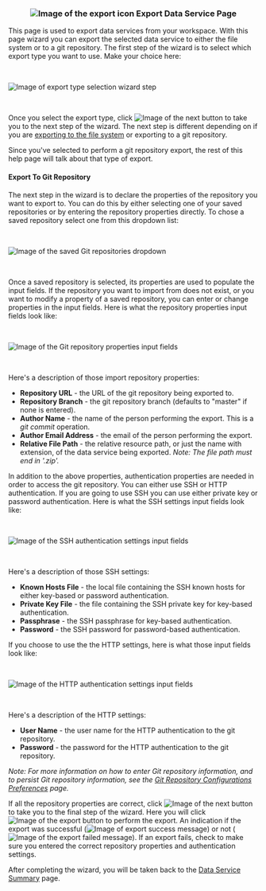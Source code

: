 ### <p style="text-align: center">![Image of the export icon](images/ExportIcon.png "Export Data Service") Export Data Service Page</p>

This page is used to export data services from your workspace. With this page wizard you can export the selected data service to either the file system or to a git repository. The first step of the wizard is to select which export type you want to use. Make your choice here:

<br />

![Image of export type selection wizard step](images/DataServiceGitExportSelection.png "Select data service export type step")

<br />

Once you select the export type, click ![Image of the next button](images/NextButton.png "Next Button") to take you to the next step of the wizard. The next step is different depending on if you are [exporting to the file system](dataservices-export-git-help.html) or exporting to a git repository.

Since you've selected to perform a git repository export, the rest of this help page will talk about that type of export.

#### Export To Git Repository 

The next step in the wizard is to declare the properties of the repository you want to export to. You can do this by either selecting one of your saved repositories or by entering the repository properties directly. To chose a saved repository select one from this dropdown list:

<br />

![Image of the saved Git repositories dropdown](images/SavedGitRepositoriesDropdown.png "Saved Git Repositories list")

<br />

Once a saved repository is selected, its properties are used to populate the input fields. If the repository you want to import from does not exist, or you want to modify a property of a saved repository, you can enter or change properties in the input fields. Here is what the repository properties input fields look like:

<br />

![Image of the Git repository properties input fields](images/GitRepositoryProperties.png "Git Repository Properties")

<br />

Here's a description of those import repository properties: 

*   **Repository URL** - the URL of the git repository being exported to.
*   **Repository Branch** - the git repository branch (defaults to "master" if none is entered).
*   **Author Name** - the name of the person performing the export. This is a _git commit_ operation.
*   **Author Email Address** - the email of the person performing the export.
*   **Relative File Path** - the relative resource path, or just the name with extension, of the data service being exported. _Note: The file path must end in '.zip'._

In addition to the above properties, authentication properties are needed in order to access the git repository. You can either use SSH or HTTP authentication. If you are going to use SSH you can use either private key or password authentication. Here is what the SSH settings input fields look like:

<br />

![Image of the SSH authentication settings input fields](images/SshAuthenticationSettings.png "SSH Authentication Settings")

<br />

Here's a description of those SSH settings: 

*   **Known Hosts File** - the local file containing the SSH known hosts for either key-based or password authentication.
*   **Private Key File** - the file containing the SSH private key for key-based authentication.
*   **Passphrase** - the SSH passphrase for key-based authentication.
*   **Password** - the SSH password for password-based authentication.

If you choose to use the the HTTP settings, here is what those input fields look like:

<br />

![Image of the HTTP authentication settings input fields](images/HttpAuthenticationSettings.png "HTTP Authentication Settings")

<br />

Here's a description of the HTTP settings: 

*   **User Name** - the user name for the HTTP authentication to the git repository.
*   **Password** - the password for the HTTP authentication to the git repository.

_Note: For more information on how to enter Git repository information, and to persist Git repository information, see the [Git Repository Configurations Preferences](git-settings-help.html) page._

If all the repository properties are correct, click ![Image of the next button](images/NextButton.png "Next Button") to take you to the final step of the wizard. Here you will click ![Image of the export button](images/ExportButton.png "Export Button") to perform the export. An indication if the export was successful (![Image of export success message](images/ImportExportSuccess.png "Export success")) or not (![Image of the export failed message](images/ImportExportFailed.png "Export failed")).  If an export fails, check to make sure you entered the correct repository properties and authentication settings.

After completing the wizard, you will be taken back to the [Data Service Summary](dataservices-summary-help.html) page.

